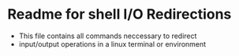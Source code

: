 # Readme for shell I/O Redirections
* This file contains all commands neccessary to redirect
* input/output operations in a linux terminal or environment

